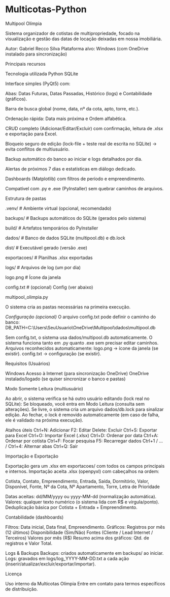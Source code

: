# Multicotas-Python
Multipool Olímpia

Sistema organizador de cotistas de multipropriedade, focado na visualização e gestão das datas de locação deixadas em nossa imobiliária.

Autor: Gabriel Recco Silva
Plataforma alvo: Windows (com OneDrive instalado para sincronização)

Principais recursos

Tecnologia utilizada Python
SQLite

Interface simples (PyQt5) com:

Abas: Datas Futuras, Datas Passadas, Histórico (logs) e Contabilidade (gráficos).

Barra de busca global (nome, data, nº da cota, apto, torre, etc.).

Ordenação rápida: Data mais próxima e Ordem alfabética.

CRUD completo (Adicionar/Editar/Excluir) com confirmação, leitura de .xlsx e exportação para Excel.

Bloqueio seguro de edição (lock-file + teste real de escrita no SQLite) → evita conflitos de multiusuário.

Backup automático do banco ao iniciar e logs detalhados por dia.

Alertas de próximos 7 dias e estatísticas em diálogo dedicado.

Dashboards (Matplotlib) com filtros de período e empreendimento.

Compatível com .py e .exe (PyInstaller) sem quebrar caminhos de arquivos.


Estrutura de pastas

.venv/   # Ambiente virtual (opcional, recomendado)

backups/         # Backups automáticos do SQLite (gerados pelo sistema)

build/           # Artefatos temporários do PyInstaller

dados/           # Banco de dados SQLite (multipool.db) e db.lock

dist/            # Executável gerado (versão .exe)

exportacoes/     # Planilhas .xlsx exportadas

logs/            # Arquivos de log (um por dia)

logo.png         # Ícone da janela

config.txt       # (opcional) Config (ver abaixo)

multipool_olimpia.py

O sistema cria as pastas necessárias na primeira execução.

*Configuração (opcional)*
O arquivo config.txt pode definir o caminho do banco:
DB_PATH=C:\Users\SeuUsuario\OneDrive\Multipool\dados\multipool.db

Sem config.txt, o sistema usa dados/multipool.db automaticamente.
O sistema funciona tanto em .py quanto .exe sem precisar editar caminhos.
Arquivos reconhecidos automaticamente:
logo.png → ícone da janela (se existir).
config.txt → configuração (se existir).

Requisitos (Usuários)

Windows
Acesso à Internet (para sincronização OneDrive)
OneDrive instalado/logado (se quiser sincronizar o banco e pastas)


Modo Somente Leitura (multiusuário)

Ao abrir, o sistema verifica se há outro usuário editando (lock real no SQLite):
Se bloqueado, você entra em Modo Leitura (consulta sem alterações).
Se livre, o sistema cria um arquivo dados/db.lock para sinalizar edição.
Ao fechar, o lock é removido automaticamente (em caso de falha, ele é validado na próxima execução).

Atalhos úteis
Ctrl+N: Adicionar
F2: Editar
Delete: Excluir
Ctrl+S: Exportar para Excel
Ctrl+O: Importar Excel (.xlsx)
Ctrl+D: Ordenar por data
Ctrl+A: Ordenar por cotista
Ctrl+F: Focar pesquisa
F5: Recarregar dados
Ctrl+1 / … / Ctrl+4: Alternar abas
Ctrl+Q: Sair

Importação e Exportação

Exportação gera um .xlsx em exportacoes/ com todos os campos principais e internos.
Importação aceita .xlsx (openpyxl) com cabeçalhos na ordem:

Cotista, Contato, Empreendimento, Entrada, Saída, Dormitório, Valor,
Disponível, Fonte, Nº da Cota, Nº Apartamento, Torre, Letra de Prioridade

Datas aceitas: dd/MM/yyyy ou yyyy-MM-dd (normalização automática).
Valores: qualquer texto numérico (o sistema lida com R$ e vírgula/ponto).
Deduplicação básica por Cotista + Entrada + Empreendimento.


Contabilidade (dashboards)

Filtros: Data inicial, Data final, Empreendimento.
Gráficos:
Registros por mês (12 últimos)
Disponibilidade (Sim/Não)
Fontes (Cliente / Lead Internet / Terceiros)
Valores por mês (R$)
Resumo acima dos gráficos: Qtd. de registros e Valor Total.

Logs & Backups
Backups: criados automaticamente em backups/ ao iniciar.
Logs: gravados em logs/log_YYYY-MM-DD.txt a cada ação (inserir/atualizar/excluir/exportar/importar).

Licença

Uso interno da Multicotas Olímpia
Entre em contato para termos específicos de distribuição.

